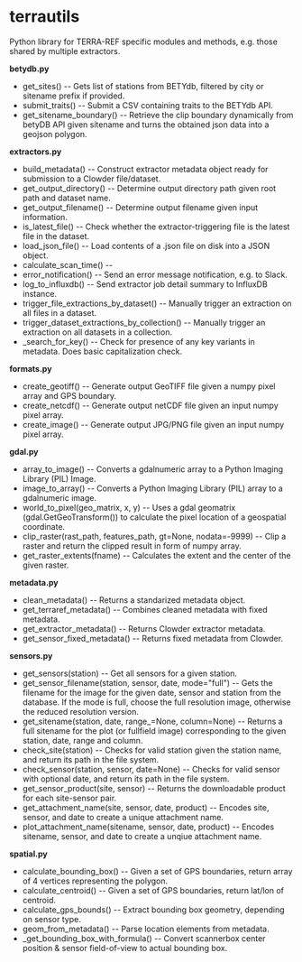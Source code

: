 # terrautils
Python library for TERRA-REF specific modules and methods, e.g. those shared by multiple extractors.

**betydb.py**
* get\_sites() -- Gets list of stations from BETYdb, filtered by city or sitename prefix if provided.
* submit\_traits() -- Submit a CSV containing traits to the BETYdb API.
* get\_sitename\_boundary() -- Retrieve the clip boundary dynamically from betyDB API given sitename
    and turns the obtained json data into a geojson polygon.

**extractors.py**
* build\_metadata() -- Construct extractor metadata object ready for submission to a Clowder file/dataset.
* get\_output\_directory() -- Determine output directory path given root path and dataset name.
* get\_output\_filename() -- Determine output filename given input information.
* is\_latest\_file() -- Check whether the extractor-triggering file is the latest file in the dataset.
* load\_json\_file() -- Load contents of a .json file on disk into a JSON object.
* calculate\_scan\_time() -- 
* error\_notification() -- Send an error message notification, e.g. to Slack.
* log\_to\_influxdb() -- Send extractor job detail summary to InfluxDB instance.
* trigger\_file\_extractions\_by\_dataset() -- Manually trigger an extraction on all files in a dataset.
* trigger\_dataset\_extractions\_by\_collection() -- Manually trigger an extraction on all datasets in a collection.
* \_search\_for\_key() -- Check for presence of any key variants in metadata. Does basic capitalization check.

**formats.py**
* create\_geotiff() -- Generate output GeoTIFF file given a numpy pixel array and GPS boundary.
* create\_netcdf() -- Generate output netCDF file given an input numpy pixel array.
* create\_image() -- Generate output JPG/PNG file given an input numpy pixel array.

**gdal.py**
* array\_to\_image() -- Converts a gdalnumeric array to a Python Imaging Library (PIL) Image.
* image\_to\_array() -- Converts a Python Imaging Library (PIL) array to a gdalnumeric image.
* world\_to\_pixel(geo\_matrix, x, y) -- Uses a gdal geomatrix (gdal.GetGeoTransform()) to calculate the 
    pixel location of a geospatial coordinate.
* clip\_raster(rast\_path, features\_path, gt=None, nodata=-9999) -- Clip a raster and return the clipped
    result in form of numpy array.
* get\_raster\_extents(fname) -- Calculates the extent and the center of the given raster.

**metadata.py**
* clean\_metadata() -- Returns a standarized metadata object.
* get\_terraref\_metadata() -- Combines cleaned metadata with fixed metadata.
* get\_extractor\_metadata() -- Returns Clowder extractor metadata.
* get\_sensor\_fixed\_metadata() -- Returns fixed metadata from Clowder.

**sensors.py**
* get\_sensors(station) -- Get all sensors for a given station.
* get\_sensor\_filename(station, sensor, date, mode="full") -- Gets the filename for the image for the 
    given date, sensor and station from the database. If the mode is full, choose the full resolution 
    image, otherwise the reduced resolution version.
* get\_sitename(station, date, range\_=None, column=None) -- Returns a full sitename for the plot (or 
    fullfield image) corresponding to the given station, date, range and column.
* check\_site(station) -- Checks for valid station given the station name, and return its path in the 
    file system.
* check\_sensor(station, sensor, date=None) -- Checks for valid sensor with optional date, and return 
    its path in the file system.
* get\_sensor\_product(site, sensor) -- Returns the downloadable product for each site-sensor pair.
* get\_attachment\_name(site, sensor, date, product) -- Encodes site, sensor, and date to create a 
    unique attachment name.
* plot\_attachment\_name(sitename, sensor, date, product) -- Encodes sitename, sensor, and date to 
    create a unqiue attachment name.

**spatial.py**
* calculate\_bounding\_box() -- Given a set of GPS boundaries, return array of 4 vertices representing the polygon.
* calculate\_centroid() -- Given a set of GPS boundaries, return lat/lon of centroid.
* calculate\_gps\_bounds() -- Extract bounding box geometry, depending on sensor type.
* geom\_from\_metadata() -- Parse location elements from metadata.
* \_get\_bounding\_box\_with\_formula() -- Convert scannerbox center position & sensor field-of-view to actual bounding box.
